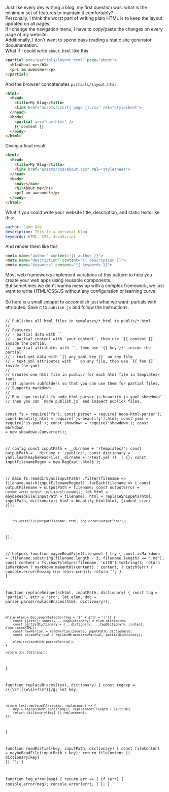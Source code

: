 Just like every dev writing a blog, my first question was: what is the minimum set of features to maintain it comfortably?  
Personally, I think the worst part of writing plain HTML is to keep the layout updated on all pages.  
If I change the navigation menu, I have to copy/paste the changes on every page of my website.
<br>
Additionally, I don't want to spend days reading a static site generator documentation.  
What if I could write `about.html` like this

```html
<partial src="partials/layout.html" page="about">
  <h1>About me</h1>
  <p>I am awesome!</p>
</partial>
```

And the browser concatenates `partials/layout.html`

```html
<html>
  <head>
    <title>My Blog</title>
    <link href="assets/css/{{ page }}.css" rel="stylesheet">
  </head>
  <body>
	<partial src="nav.html" />
	{{ content }}
  </body>
</html>
```

Giving a final result

```html
<html>
  <head>
    <title>My Blog</title>
    <link href="assets/css/about.css" rel="stylesheet">
  </head>
  <body>
    <nav></nav>
    <h1>About me</h1>
    <p>I am awesome!</p>
  </body>
</html>
```

What if you could write your website title, description, and static texts like this:

```yaml
author: John Doe
description: This is a personal blog
keywords: HTML, CSS, JavaScript
```

And render them like this

```html
<meta name="author" content="{{ author }}">
<meta name="description" content="{{ description }}">
<meta name="keywords" content="{{ keywords }}">
```

Most web frameworks implement variations of this pattern to help you create your web apps using reusable components.  
But sometimes we don't wanna mess up with a complex framework, we just want to write HTML/CSS/JS without any configuration or learning curve.  
<br>
So here is a small snippet to accomplish just what we want: partials with attributes. Save it to `publish.js` and follow the instructions.

<div class="text-center">
<pre class="text-left inline-block bg-gray-100">
<code>
// Publishes all html files in templates/*.html to public/*.html.
//
// Features:
// - partial data with `<put src="foo/bar.html" />`
// - partial content with `<put src="foo/bar.html">your content</put>`, then use `{{ content }}` inside the partial
// - partial attributes with `<put src="foo/bar.html" key="value" />`, then use `{{ key }}` inside the partial
// - text.yml data with `{{ any yaml key }}` on any file
// - text.yml attributes with `<put src="any yaml key" foo="bar">` on any file, then use `{{ foo }}` inside the yaml
//
// Creates one html file in public/ for each html file in templates/ root.
// It ignores subfolders so that you can use them for partial files.
// Supports markdown.
//
// Run `npm install fs node-html-parser js-beautify js-yaml showdown`
// Then you can `node publish.js` and inspect public/ files.

const fs = require('fs');
const parser = require('node-html-parser');
const beautify_html = require('js-beautify').html;
const yaml = require('js-yaml');
const showdown = require('showdown');
const markdown = new showdown.Converter();

// config
const inputPath = __dirname + '/templates/';
const outputPath = __dirname + '/public/';
const dictionary = yaml.load(maybeReadFile(__dirname + '/text.yml')) || {};
const inputFilenameRegex = new RegExp('\.html$');

// main
fs.readdirSync(inputPath)
	.filter(filename => filename.match(inputFilenameRegex))
	.forEach(filename => {
		const outputFilename = outputPath + filename;
		const outputError = `Cannot write output (${outputFilename})`;
		let html = maybeReadFile(inputPath + filename);
		html = replaceSnippets(html, inputPath, dictionary);
		html = beautify_html(html, {indent_size: 2});

		fs.writeFile(outputFilename, html, log_error(outputError));
});

// helpers
function maybeReadFile(filename) {
	try {
		const isMarkdown = (filename.substring(filename.length - 3, filename.length) == '.md');
		const content = fs.readFileSync(filename, 'utf8').toString();
		return isMarkdown ? markdown.makeHtml(content) : content;
	}
	catch(err) {
		console.error(`Missing file (${err.path})`);
		return '';
	}
}

function replaceSnippets(html, inputPath, dictionary) {
	const tag = 'partial', attr = 'src';
	let elem, doc = parser.parse(replaceBraces(html, dictionary));

	while(elem = doc.querySelector(tag + '[' + attr + ']')) {
		const {[attr]: source, ...tagDictionary} = elem.attributes;
		const partialDictionary = {...dictionary, ...tagDictionary, content: elem.innerHTML};
		const rawPartial = readPartial(source, inputPath, dictionary);
		const parsedPartial = replaceBraces(rawPartial, partialDictionary);

		elem.replaceWith(parsedPartial);
	}

	return doc.toString();
}

function replaceBraces(text, dictionary) {
	const regexp = /{{\s*([\w\s]+)\s*}}/g;
	let key;

	return text.replaceAll(regexp, replacement => {
		key = replacement.substring(2, replacement.length - 2).trim()
		return dictionary[key] || replacement;
	});
}

function readPartial(key, inputPath, dictionary) {
	const fileContent = maybeReadFile(inputPath + key);
	return fileContent || dictionary[key] || '';
}

function log_error(msg) {
	return err => { if (err) { console.error(msg); console.error(err); } };
}
</code>
</pre>
</div>
